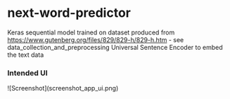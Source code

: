 # next-word-predictor

Keras sequential model trained on dataset produced from https://www.gutenberg.org/files/829/829-h/829-h.htm - see data_collection_and_preprocessing
Universal Sentence Encoder to embed the text data

<h3>Intended UI </h3>
![Screenshot](screenshot_app_ui.png)
